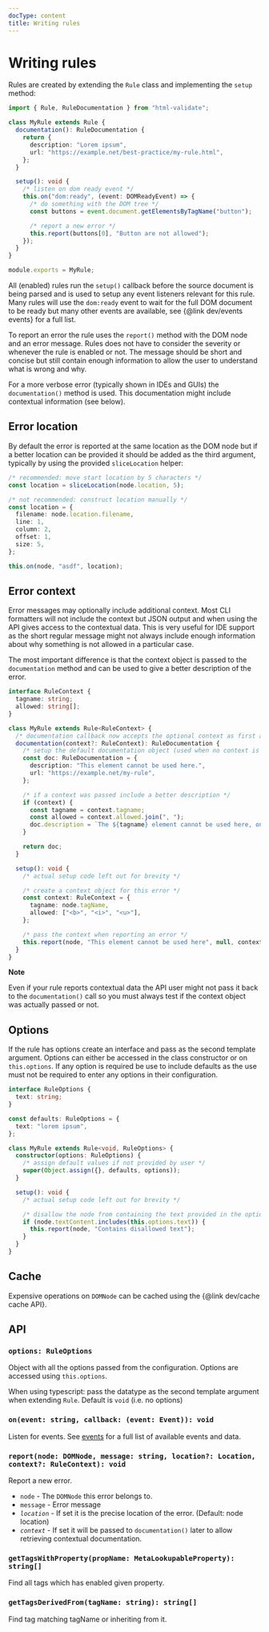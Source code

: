 ```yaml
---
docType: content
title: Writing rules
---
```


# Writing rules

Rules are created by extending the `Rule` class and implementing the `setup`
method:

```typescript
import { Rule, RuleDocumentation } from "html-validate";

class MyRule extends Rule {
  documentation(): RuleDocumentation {
    return {
      description: "Lorem ipsum",
      url: "https://example.net/best-practice/my-rule.html",
    };
  }

  setup(): void {
    /* listen on dom ready event */
    this.on("dom:ready", (event: DOMReadyEvent) => {
      /* do something with the DOM tree */
      const buttons = event.document.getElementsByTagName("button");

      /* report a new error */
      this.report(buttons[0], "Button are not allowed");
    });
  }
}

module.exports = MyRule;
```

All (enabled) rules run the `setup()` callback before the source document is being parsed and is used to setup any event listeners relevant for this rule.
Many rules will use the `dom:ready` event to wait for the full DOM document to be ready but many other events are available, see {@link dev/events events} for a full list.

To report an error the rule uses the `report()` method with the DOM node and an error message.
Rules does not have to consider the severity or whenever the rule is enabled or not.
The message should be short and concise but still contain enough information to allow the user to understand what is wrong and why.

For a more verbose error (typically shown in IDEs and GUIs) the `documentation()` method is used.
This documentation might include contextual information (see below).

## Error location

By default the error is reported at the same location as the DOM node but if a better location can be provided it should be added as the third argument, typically by using the provided `sliceLocation` helper:

```typescript
/* recommended: move start location by 5 characters */
const location = sliceLocation(node.location, 5);

/* not recommended: construct location manually */
const location = {
  filename: node.location.filename,
  line: 1,
  column: 2,
  offset: 1,
  size: 5,
};

this.on(node, "asdf", location);
```

## Error context

Error messages may optionally include additional context.
Most CLI formatters will not include the context but JSON output and when using the API gives access to the contextual data.
This is very useful for IDE support as the short regular message might not always include enough information about why something is not allowed in a particular case.

The most important difference is that the context object is passed to the `documentation` method and can be used to give a better description of the error.

```typescript
interface RuleContext {
  tagname: string;
  allowed: string[];
}

class MyRule extends Rule<RuleContext> {
  /* documentation callback now accepts the optional context as first argument */
  documentation(context?: RuleContext): RuleDocumentation {
    /* setup the default documentation object (used when no context is available) */
    const doc: RuleDocumentation = {
      description: "This element cannot be used here.",
      url: "https://example.net/my-rule",
    };

    /* if a context was passed include a better description */
    if (context) {
      const tagname = context.tagname;
      const allowed = context.allowed.join(", ");
      doc.description = `The ${tagname} element cannot be used here, only one of ${allowed} is allowed.`;
    }

    return doc;
  }

  setup(): void {
    /* actual setup code left out for brevity */

    /* create a context object for this error */
    const context: RuleContext = {
      tagname: node.tagName,
      allowed: ["<b>", "<i>", "<u>"],
    };

    /* pass the context when reporting an error */
    this.report(node, "This element cannot be used here", null, context);
  }
}
```

<div class="alert alert-info">
	<i class="fa fa-info-circle" aria-hidden="true"></i>
	<strong>Note</strong>
	<p>Even if your rule reports contextual data the API user might not pass it back to the <code>documentation()</code> call so you must always test if the context object was actually passed or not.</p>
</div>

## Options

If the rule has options create an interface and pass as the second template argument.
Options can either be accessed in the class constructor or on `this.options`.
If any option is required be use to include defaults as the use must not be required to enter any options in their configuration.

```typescript
interface RuleOptions {
  text: string;
}

const defaults: RuleOptions = {
  text: "lorem ipsum",
};

class MyRule extends Rule<void, RuleOptions> {
  constructor(options: RuleOptions) {
    /* assign default values if not provided by user */
    super(Object.assign({}, defaults, options));
  }

  setup(): void {
    /* actual setup code left out for brevity */

    /* disallow the node from containing the text provided in the option */
    if (node.textContent.includes(this.options.text)) {
      this.report(node, "Contains disallowed text");
    }
  }
}
```

## Cache

Expensive operations on `DOMNode` can be cached using the {@link dev/cache cache API}.

## API

### `options: RuleOptions`

Object with all the options passed from the configuration.
Options are accessed using `this.options`.

When using typescript: pass the datatype as the second template argument when extending `Rule`.
Default is `void` (i.e. no options)

### `on(event: string, callback: (event: Event)): void`

Listen for events. See [events](/dev/events.html) for a full list of available
events and data.

### `report(node: DOMNode, message: string, location?: Location, context?: RuleContext): void`

Report a new error.

- `node` - The `DOMNode` this error belongs to.
- `message` - Error message
- _`location`_ - If set it is the precise location of the error. (Default: node
  location)
- _`context`_ - If set it will be passed to `documentation()` later to allow
  retrieving contextual documentation.

### `getTagsWithProperty(propName: MetaLookupableProperty): string[]`

Find all tags which has enabled given property.

### `getTagsDerivedFrom(tagName: string): string[]`

Find tag matching tagName or inheriting from it.

